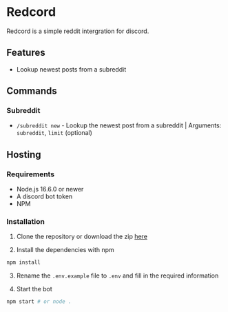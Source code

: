 # Redcord

Redcord is a simple reddit intergration for discord.

## Features
* Lookup newest posts from a subreddit

## Commands
### Subreddit
* `/subreddit new` - Lookup the newest post from a subreddit | Arguments: `subreddit`, `limit` (optional)

## Hosting
### Requirements
* Node.js 16.6.0 or newer
* A discord bot token
* NPM

### Installation
1. Clone the repository or download the zip [here](https://github.com/NotPiny/Redcord/archive/refs/heads/main.zip)

2. Install the dependencies with npm
```bash
npm install
```

3. Rename the `.env.example` file to `.env` and fill in the required information

4. Start the bot
```bash
npm start # or node .
```